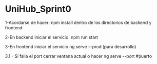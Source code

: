 # UniHub_Sprint0

1-Acordarse de hacer: npm install dentro de los directorios de backend y frontend

2-En backend iniciar el servicio: npm run start

3-En frontend iniciar el servicio ng serve --prod (para desarrollo)

   3.1 - Si falla el port cerrar ventana actual o hacer ng serve --port #puerto 
